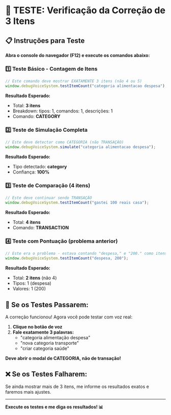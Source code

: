 # 🧪 TESTE: Verificação da Correção de 3 Itens

## 📋 Instruções para Teste

**Abra o console do navegador (F12) e execute os comandos abaixo:**

### 1️⃣ **Teste Básico - Contagem de Itens**
```javascript
// Este comando deve mostrar EXATAMENTE 3 itens (não 4 ou 5)
window.debugVoiceSystem.testItemCount("categoria alimentacao despesa");
```

**Resultado Esperado:**
- Total: **3 itens**
- Breakdown: tipos: 1, comandos: 1, descrições: 1
- Comando: **CATEGORY**

### 2️⃣ **Teste de Simulação Completa**
```javascript
// Este deve detectar como CATEGORIA (não TRANSAÇÃO)
window.debugVoiceSystem.simulate("categoria alimentacao despesa");
```

**Resultado Esperado:**
- Tipo detectado: **category**
- Confiança: **100%**

### 3️⃣ **Teste de Comparação (4 itens)**
```javascript
// Este deve continuar sendo TRANSAÇÃO
window.debugVoiceSystem.testItemCount("gastei 100 reais casa");
```

**Resultado Esperado:**
- Total: **4 itens**
- Comando: **TRANSACTION**

### 4️⃣ **Teste com Pontuação (problema anterior)**
```javascript
// Este era o problema - estava contando "despesa," e "200." como itens extras
window.debugVoiceSystem.testItemCount("despesa, 200");
```

**Resultado Esperado:**
- Total: **2 itens** (não 4)
- Tipos: 1 (despesa)
- Valores: 1 (200)

## 🎯 **Se os Testes Passarem:**

A correção funcionou! Agora você pode testar com voz real:

1. **Clique no botão de voz**
2. **Fale exatamente 3 palavras:** 
   - "categoria alimentação despesa"
   - "nova categoria transporte"  
   - "criar categoria saúde"

**Deve abrir o modal de CATEGORIA, não de transação!**

## ❌ **Se os Testes Falharem:**

Se ainda mostrar mais de 3 itens, me informe os resultados exatos e faremos mais ajustes.

---

**Execute os testes e me diga os resultados! 📊**